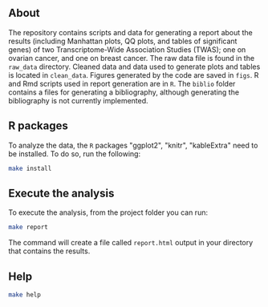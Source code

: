 ## About
The repository contains scripts and data for generating a report about the results (including Manhattan plots, QQ plots, and tables of significant genes) of two Transcriptome-Wide Association Studies (TWAS); one on ovarian cancer, and one on breast cancer. The raw data file is found in the `raw_data` directory. Cleaned data and data used to generate plots and tables is located in `clean_data`. Figures generated by the code are saved in `figs`. R and Rmd scripts used in report generation are in `R`. The `biblio` folder contains a files for generating a bibliography, although generating the bibliography is not currently implemented.



## R packages
To analyze the data, the `R` packages "ggplot2", "knitr", "kableExtra" need to be installed. To do so, run the following:
``` bash
make install
```

<!-- To analyze the data you will need to install some `R` packages. The required packages can be installed using `R` commands.

``` r
installed_pkgs <- row.names(installed.packages())
pkgs <- c("ggplot2", "knitr", "kableExtra")
for(p in pkgs){
	if(!(p %in% install_pkgs)){
		install.packages(p)
	}
}
``` -->
<!-- 
## pandoc-citeproc (optional)
Report generation with citations and bibliography requires installing pandoc-citeproc.

### Ubuntu
``` bash
sudo apt-get update -y
sudo apt-get install -y pandoc-citeproc
```

### macOS
``` bash
brew install pandoc-citeproc 
```
 -->

## Execute the analysis

<!-- ### With Citations/Bibliography (optional)
To execute the analysis, from the project folder run:
``` bash
Rscript -e "rmarkdown::render('report.Rmd')"
```
### No Citations/Bibliography
To execute the analysis without parsing citations, from the project folder you can run: 
 -->
To execute the analysis, from the project folder you can run: 
``` bash
make report
```
The command will create a file called `report.html` output in your directory that contains the results.
<!-- Both commands will create a file called `report.html` output in your directory that contains the results. -->


## Help

``` bash
make help
```